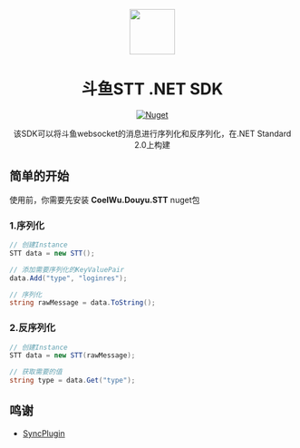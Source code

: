 <p align="center">
    <img src="https://i.loli.net/2021/01/25/3nWzZm1A5DTNSsQ.png" align="center" height="80"/>
</p>

<div align="center">

# 斗鱼STT .NET SDK

[![Nuget](https://img.shields.io/nuget/v/CoelWu.Douyu.ID)](https://www.nuget.org/packages/CoelWu.Douyu.ID/)

该SDK可以将斗鱼websocket的消息进行序列化和反序列化，在.NET Standard 2.0上构建

</div>

## 简单的开始

使用前，你需要先安装 **CoelWu.Douyu.STT** nuget包

### 1.序列化
```csharp
// 创建Instance
STT data = new STT();

// 添加需要序列化的KeyValuePair
data.Add("type", "loginres");

// 序列化
string rawMessage = data.ToString();
```

### 2.反序列化

```csharp
// 创建Instance
STT data = new STT(rawMessage);

// 获取需要的值
string type = data.Get("type");
```

## 鸣谢
- [SyncPlugin](https://github.com/OsuSync/SyncPlugin)